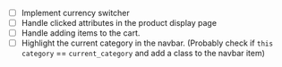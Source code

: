 - [ ] Implement currency switcher
- [ ] Handle clicked attributes in the product display page
- [ ] Handle adding items to the cart.
- [ ] Highlight the current category in the navbar. (Probably check if `this category` == `current_category` and add a class to the navbar item)
